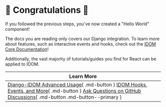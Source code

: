 # :confetti_ball: Congratulations :confetti_ball:

If you followed the previous steps, you've now created a "Hello World" component!

The docs you are reading only covers our Django integration. To learn more about features, such as interactive events and hooks, check out the [IDOM Core Documentation](https://idom-docs.herokuapp.com/docs/guides/creating-interfaces/index.html)!

Additionally, the vast majority of tutorials/guides you find for React can be applied to IDOM.

| Learn More |
| --- |
| [Django-IDOM Advanced Usage](../features/components.md){ .md-button } [IDOM Hooks, Events, and More](https://idom-docs.herokuapp.com/docs/guides/creating-interfaces/index.html){ .md-button } [Ask Questions on GitHub Discussions](https://github.com/idom-team/idom/discussions){ .md-button .md-button--primary } |
